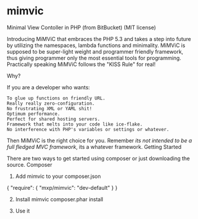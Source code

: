 mimvic
======

Minimal View Contoller in PHP (from BitBucket) (MIT license)

Introducing MiMViC that embraces the PHP 5.3 and takes a step into future by utilizing the namespaces, lambda functions
and minimality. MiMViC is supposed to be super-light weight and programmer friendly framework, thus giving programmer only
the most essential tools for programming. Practically speaking MiMViC follows the "KISS Rule" for real! 

Why?

If you are a developer who wants:

    To glue up functions on friendly URL.
    Really really zero-configuration.
    No frustrating XML or YAML shit!
    Optimum performance.
    Perfect for shared hosting servers.
    Framework that melts into your code like ice-flake.
    No interference with PHP's variables or settings or whatever. 

Then MiMViC is the right choice for you. Remember *its not intended to be a full fledged MVC framework*, its a whatever framework.
Getting Started

There are two ways to get started using composer or just downloading the source.
Composer

1) Add mimvic to your composer.json

{
  "require": {
    "mxp/mimvic": "dev-default"
  }
}

2) Install mimvic composer.phar install

3) Use it

<?php
require 'vendor/mxp/mimvic/uvic.php';

use MiMViC as app;

app\get('/', function(){
  print "Hello World!";
});

app\post('/', function(){
  print "Hello World, ".(empty($_POST['name'])?'unknown person':$_POST['name'])."!";
});

app\start();

Download source

1) Download the source: uvic.php

2) Use it

<?php
require 'uvic.php';

use MiMViC as app;

app\get('/', function(){
  print "Hello World!";
});

app\post('/', function(){
  print "Hello World, ".(empty($_POST['name'])?'unknown person':$_POST['name'])."!";
});

app\start();

Examples

For more examples see the Examples page.
